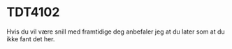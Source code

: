 # TDT4102
Hvis du vil være snill med framtidige deg anbefaler jeg at du later som at du ikke fant det her. 
